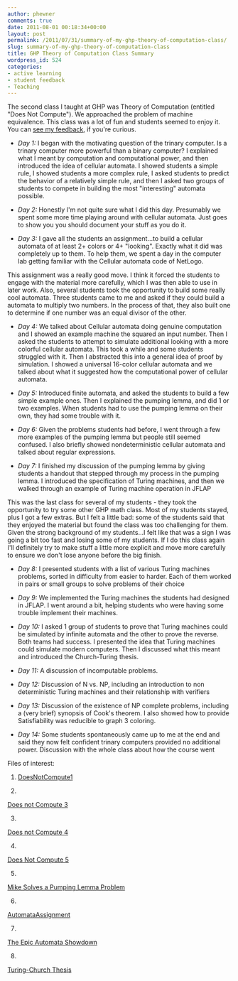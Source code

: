 ```yaml
---
author: phewner
comments: true
date: 2011-08-01 00:18:34+00:00
layout: post
permalink: /2011/07/31/summary-of-my-ghp-theory-of-computation-class/
slug: summary-of-my-ghp-theory-of-computation-class
title: GHP Theory of Computation Class Summary
wordpress_id: 524
categories:
- active learning
- student feedback
- Teaching
---
```


The second class I taught at GHP was Theory of Computation (entitled "Does Not Compute").  We approached the problem of machine equivalence.  This class was a lot of fun and students seemed to enjoy it.  You can [see my feedback](https://spreadsheets.google.com/spreadsheet/pub?hl=en_US&hl=en_US&key=0Ajy7KJkG2NnQdFQ3YlNhbkZMVldhUXZmekhqUmt1cGc&output=html), if you're curious.
<!-- more -->




  * _Day 1:_ I began with the motivating question of the trinary computer.  Is a trinary computer more powerful than a binary computer?  I explained what I meant by computation and computational power, and then introduced the idea of cellular automata.  I showed students a simple rule, I showed students a more complex rule, I asked students to predict the behavior of a relatively simple rule, and then I asked two groups of students to compete in building the most "interesting" automata possible.


  * _Day 2:_ Honestly I'm not quite sure what I did this day.  Presumably we spent some more time playing around with cellular automata.  Just goes to show you you should document your stuff as you do it.


  * _Day 3:_ I gave all the students an assignment...to build a cellular automata of at least 2+ colors or 4+ "looking".  Exactly what it did was completely up to them.  To help them, we spent a day in the computer lab getting familiar with the Cellular automata code of NetLogo.  

This assignment was a really good move.  I think it forced the students to engage with the material more carefully, which I was then able to use in later work.  Also, several students took the opportunity to build some really cool automata.  Three students came to me and asked if they could build a automata to multiply two numbers.  In the process of that, they also built one to determine if one number was an equal divisor of the other.



  * _Day 4:_ We talked about Cellular automata doing genuine computation and I showed an example machine the squared an input number.  Then I asked the students to attempt to simulate additional looking with a more colorful cellular automata.  This took a while and some students struggled with it.  Then I abstracted this into a general idea of proof by simulation.  I showed a universal 16-color cellular automata and we talked about what it suggested how the computational power of cellular automata.


  * _Day 5:_  Introduced finite automata, and asked the students to build a few simple example ones.  Then I explained the pumping lemma, and did 1 or two examples.  When students had to use the pumping lemma on their own, they had some trouble with it. 


  * _Day 6:_ Given the problems students had before, I went through a few more examples of the pumping lemma but people still seemed confused.  I also briefly showed nondeterministic cellular automata and talked about regular expressions.


  * _Day 7:_  I finished my discussion of the pumping lemma by giving students a handout that stepped through my process in the pumping lemma.  I introduced the specification of Turing machines, and then we walked through an example of Turing machine operation in JFLAP  
  
This was the last class for several of my students - they took the opportunity to try some other GHP math class.  Most of my students stayed, plus I got a few extras.  But I felt a little bad: some of the students said that they enjoyed the material but found the class was too challenging for them.  Given the strong background of my students...I felt like that was a sign I was going a bit too fast and losing some of my students.  If I do this class again I'll definitely try to make stuff a little more explicit and move more carefully to ensure we don't lose anyone before the big finish.



  * _Day 8:_  I presented students with a list of various Turing machines problems, sorted in difficulty from easier to harder. Each of them worked in pairs or small groups to solve problems of their choice


  * _Day 9:_  We implemented the Turing machines the students had designed in JFLAP.  I went around a bit, helping students who were having some trouble implement their machines.


  * _Day 10:_ I asked 1 group of students to prove that Turing machines could be simulated by infinite automata and the other to prove the reverse.  Both teams had success.  I presented the idea that Turing machines could simulate modern computers.  Then I discussed what this meant and introduced the Church-Turing thesis.


  * _Day 11:_ A discussion of incomputable problems. 


  * _Day 12:_ Discussion of N vs. NP, including an introduction to non deterministic Turing machines and their relationship with verifiers 


  * _Day 13:_ Discussion of the existence of NP complete problems, including a (very brief) synopsis of Cook's theorem.  I also showed how to provide Satisfiability was reducible to graph 3 coloring.


  * _Day 14:_ Some students spontaneously came up to me at the end and said they now felt confident trinary computers provided no additional power. Discussion with the whole class about how the course went 



Files of interest:


  1. [DoesNotCompute1](http://hewner.com/wp-content/uploads/2011/07/DoesNotCompute1.pptx)

  2. 
[Does not Compute 3](http://hewner.com/wp-content/uploads/2011/07/Does-not-Compute-3.pptx)

  3. 
[Does not Compute 4](http://hewner.com/wp-content/uploads/2011/07/Does-not-Compute-4.pptx)

  4. 
[Does Not Compute 5](http://hewner.com/wp-content/uploads/2011/07/Does-Not-Compute-5.pptx)

  5. 
[Mike Solves a Pumping Lemma Problem](http://hewner.com/wp-content/uploads/2011/07/Mike-Solves-a-Pumping-Lemma-Problem.pdf)

  6. 
[AutomataAssignment](http://hewner.com/wp-content/uploads/2011/07/AutomataAssignment.docx)

  7. 
[The Epic Automata Showdown](http://hewner.com/wp-content/uploads/2011/07/The-Epic-Automata-Showdown.docx)

  8. 
[Turing-Church Thesis](http://hewner.com/wp-content/uploads/2011/07/Turing-Church-Thesis.pptx)




